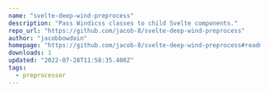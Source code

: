 ```yaml
---
name: "svelte-deep-wind-preprocess"
description: "Pass Windicss classes to child Svelte components."
repo_url: "https://github.com/jacob-8/svelte-deep-wind-preprocess"
author: "jacobbowdoin"
homepage: "https://github.com/jacob-8/svelte-deep-wind-preprocess#readme"
downloads: 1
updated: "2022-07-28T11:58:35.408Z"
tags: 
  - preprocessor
---
```

